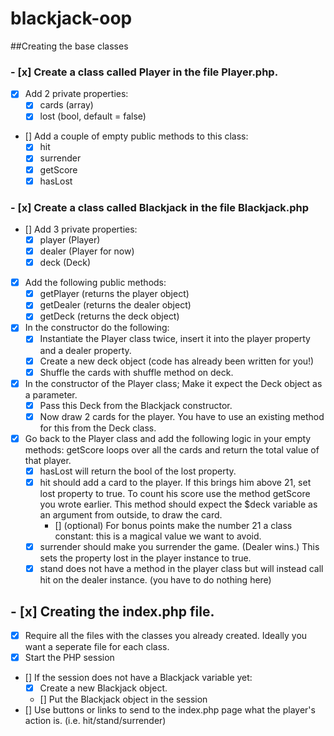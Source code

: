 # blackjack-oop
##Creating the base classes

### - [x] Create a class called Player in the file Player.php.
  - [x] Add 2 private properties:
    - [x] cards (array)
    - [x] lost (bool, default = false)
  - [] Add a couple of empty public methods to this class:
    - [x] hit
    - [x] surrender
    - [x] getScore
    - [x] hasLost

### - [x] Create a class called Blackjack in the file Blackjack.php
  - [] Add 3 private properties:
    - [x] player (Player)
    - [x] dealer (Player for now)
    - [x] deck (Deck)
  - [x] Add the following public methods:
    - [x] getPlayer (returns the player object)
    - [x] getDealer (returns the dealer object)
    - [x] getDeck (returns the deck object)
  - [x] In the constructor do the following:
    - [x] Instantiate the Player class twice, insert it into the player property and a dealer property.
    - [x] Create a new deck object (code has already been written for you!)
    - [x] Shuffle the cards with shuffle method on deck.
  - [x] In the constructor of the Player class; Make it expect the Deck object as a parameter.
    - [x] Pass this Deck from the Blackjack constructor.
    - [x] Now draw 2 cards for the player. You have to use an existing method for this from the Deck class.
  - [x] Go back to the Player class and add the following logic in your empty methods: getScore loops over all the cards and return the total value of that player.
    - [x] hasLost will return the bool of the lost property.
    - [x] hit should add a card to the player. If this brings him above 21, set lost property to true. To count his score use the method getScore you wrote earlier. This method should expect the $deck variable as an argument from outside, to draw the card.
      - [] (optional) For bonus points make the number 21 a class constant: this is a magical value we want to avoid.
    - [x] surrender should make you surrender the game. (Dealer wins.) This sets the property lost in the player instance to true.
    - [x] stand does not have a method in the player class but will instead call hit on the dealer instance. (you have to do nothing here)
## - [x] Creating the index.php file.  
- [x] Require all the files with the classes you already created. Ideally you want a seperate file for each class.
- [x] Start the PHP session
- [] If the session does not have a Blackjack variable yet:
  - [x] Create a new Blackjack object.
  - [] Put the Blackjack object in the session
- [] Use buttons or links to send to the index.php page what the player's action is. (i.e. hit/stand/surrender)
